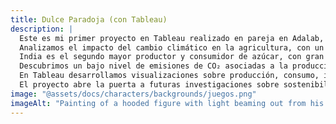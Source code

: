 ```yaml
---
title: Dulce Paradoja (con Tableau)
description: |
  Este es mi primer proyecto en Tableau realizado en pareja en Adalab, junto a mi compañera Amanda.  
  Analizamos el impacto del cambio climático en la agricultura, con un enfoque en la producción y consumo de azúcar en India.  
  India es el segundo mayor productor y consumidor de azúcar, con gran relevancia económica y social.  
  Descubrimos un bajo nivel de emisiones de CO₂ asociadas a la producción, a pesar de la alta extensión cultivada.  
  En Tableau desarrollamos visualizaciones sobre producción, consumo, importaciones y emisiones de CO₂.  
  El proyecto abre la puerta a futuras investigaciones sobre sostenibilidad, salud y condiciones laborales en el sector azucarero.  
image: "@assets/docs/characters/backgrounds/juegos.png"
imageAlt: "Painting of a hooded figure with light beaming out from his chest"
---
```

